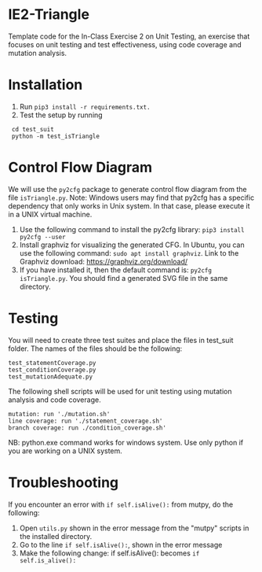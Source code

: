 # IE2-Triangle
Template code for the In-Class Exercise 2 on Unit Testing, an exercise that focuses on unit testing and
test effectiveness, using code coverage and mutation analysis.

# Installation
1. Run ```pip3 install -r requirements.txt.```
2. Test the setup by running 
  ```
   cd test_suit
   python -m test_isTriangle
   ```


# Control Flow Diagram
We will use the ```py2cfg``` package to generate control flow diagram from the file ```isTriangle.py```. Note: Windows users may find that py2cfg has a specific dependency that only works in Unix system. In that case, please execute it in a UNIX virtual machine.

1. Use the following command to install the py2cfg library: ```pip3 install py2cfg --user```
2. Install graphviz for visualizing the generated CFG. In Ubuntu, you can use the following command:
```sudo apt install graphviz```. 
Link to the Graphviz download: https://graphviz.org/download/
3. If you have installed it, then the default command is:
```py2cfg isTriangle.py```. You should find a generated SVG file in the same directory. 


# Testing

You will need to create three test suites and place the files in test_suit folder. The names of the files should be the following:
```
test_statementCoverage.py
test_conditionCoverage.py 
test_mutationAdequate.py 
```

The following shell scripts will be used for unit testing using mutation analysis and code coverage. 

```
mutation: run './mutation.sh'
line coverage: run './statement_coverage.sh'
branch coverage: run ./condition_coverage.sh'
```

NB: python.exe command works for windows system. Use only python if you are working on a UNIX system. 

# Troubleshooting
If you encounter an error with ```if self.isAlive():``` from mutpy, do the following:
1. Open ```utils.py``` shown in the error message from the "mutpy" scripts in the installed directory. 
2. Go to the line ```if self.isAlive():```, shown in the error message
3. Make the following change: if self.isAlive(): becomes ```if self.is_alive():```

